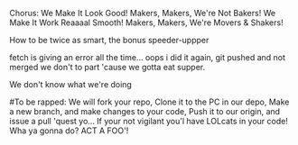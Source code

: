 Chorus:
We Make It Look Good!
Makers, Makers, We're Not Bakers!
We Make It Work Reaaaal Smooth!
Makers, Makers, We're Movers & Shakers!

How to be twice as smart,
the bonus speeder-uppper

fetch is giving an error all the time...
oops i did it again, git pushed and not merged
we don't to part
'cause we gotta eat supper.

We don't know what we're doing


#To be rapped:
We will fork your repo,
Clone it to the PC in our depo,
Make a new branch, and make changes to your code,
Push it to our origin, and issue a pull 'quest yo...
If your not vigilant you'l have LOLcats in your code!
Wha ya gonna do? ACT A FOO'!

